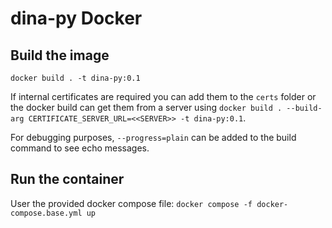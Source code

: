 # dina-py Docker

## Build the image

`docker build . -t dina-py:0.1`

If internal certificates are required you can add them to the `certs` folder or the docker build can get them from a server using `docker build . --build-arg CERTIFICATE_SERVER_URL=<<SERVER>> -t dina-py:0.1`.

For debugging purposes, `--progress=plain` can be added to the build command to see echo messages.


## Run the container

User the provided docker compose file: `docker compose -f docker-compose.base.yml up`



